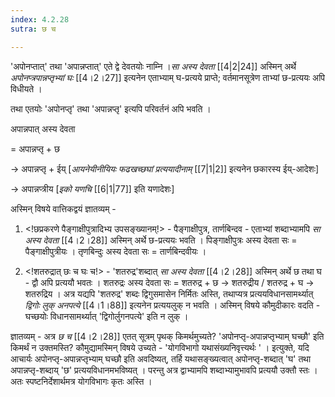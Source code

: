 ```yaml
---
index: 4.2.28
sutra: छ च

---
```

'अपोनप्तात्' तथा 'अपान्नप्तात्' एते द्वे देवतयोः नाम्नि ।_सा अस्य देवता_ [[4|2|24]] अस्मिन् अर्थे _अपोनप्त्रपान्नप्तृभ्यां घः_ [[4।2।27]] इत्यनेन एताभ्याम् घ-प्रत्यये प्राप्ते; वर्तमानसूत्रेण ताभ्यां छ-प्रत्ययः अपि विधीयते । 

 तथा एतयोः 'अपोनप्तृ' तथा 'अपान्नप्तृ' इत्यपि परिवर्तनं अपि भवति ।       



अपान्नपात्  अस्य देवता

= अपान्नप्तृ + छ

→ अपान्नप्तृ + ईय्  [_आयनेयीनीयियः फढखच्छघां प्रत्ययादीनाम्‌_ [[7|1|2]] इत्यनेन छकारस्य ईय्-आदेशः]

→ अपान्नप्त्रीय [_इको यणचि_ [[6|1|77]] इति यणादेशः]



अस्मिन् विषये वात्तिकद्वयं ज्ञातव्यम् - 

1. <!छप्रकरणे पैङ्गाक्षीपुत्रादिभ्य उपसङ्ख्यानम्!> - पैङ्गाक्षीपुत्र, तार्णबिन्दव - एताभ्यां शब्दाभ्यामपि _सा अस्य देवता_ [[4।2।28]] अस्मिन् अर्थे छ-प्रत्ययः भवति । पिङ्गाक्षीपुत्रः अस्य देवता सः = पैङ्गाक्षीपुत्रीयः । तृणबिन्दुः अस्य देवता सः = तार्णबिन्दवीयः । 

     

2. <!शतरुद्रात् छः च घः च!> - 'शतरुद्र'शब्दात्   _सा अस्य देवता_ [[4।2।28]] अस्मिन् अर्थे छ तथा घ - द्वौ अपि प्रत्ययौ भवतः । शतरुद्रः अस्य देवता सः = शतरुद्र + छ → शतरुद्रीय / शतरुद्र + घ → शतरुद्रिय । अत्र यद्यपि 'शतरुद्र' शब्दः द्विगुसमासेन निर्मितः अस्ति, तथाप्यत्र प्रत्ययविधानसामर्थ्यात् _द्विगोः लुक् अनपत्ये_ [[4।1।88]] इत्यनेन प्रत्ययलुक् न भवति । अस्मिन् विषये कौमुदीकारः वदति -  घच्छयोः विधानसामर्थ्यात् 'द्विगोर्लुगनपत्ये'  इति न लुक् ।



ज्ञातव्यम् - अत्र _छ च_ [[4।2।28]] एतत् सूत्रम् पृथक् किमर्थमुच्यते? 'अपोनप्तृ-अपान्नप्तृभ्याम् घच्छौ' इति किमर्थं न उक्तमस्ति? कौमुद्यामस्मिन् विषये उच्यते - 'योगविभागो यथासंख्यनिवृत्त्यर्थः ' । इत्युक्ते, यदि आचार्यः अपोनप्तृ-अपान्नप्तृभ्याम् घच्छौ इति अवदिष्यत्, तर्हि यथासङ्ख्यत्वात् अपोनप्तृ-शब्दात् 'घ' तथा अपान्नप्तृ-शब्दाय् 'छ' प्रत्ययविधानमभविष्यत् । परन्तु अत्र द्वाभ्यामपि शब्दाभ्यामुभावपि प्रत्ययौ उक्तौ स्तः । अतः स्पष्टनिर्देशार्थमत्र योगविभागः कृतः अस्ति । 

